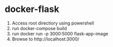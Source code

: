 # docker-flask

1. Access root directiory using powershell
2. run docker-compose build
2. run docker run -p 3000:5000 flask-app-image
4. Browse to http://localhost:3000/
